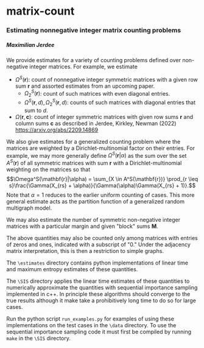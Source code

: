 # matrix-count

### Estimating nonnegative integer matrix counting problems

##### Maximilian Jerdee

We provide estimates for a variety of counting problems defined over non-negative integer matrices. For example, we estimate

- $\Omega^S(\mathbf{r})$: count of nonnegative integer symmetric matrices with a given row sum $\mathbf{r}$ and assorted estimates from an upcoming paper.
    - $\Omega_{2}^S(\mathbf{r})$: count of such matrices with even diagonal entries.
    - $\Omega^S(\mathbf{r},d), \Omega_{2}^S(\mathbf{r},d)$: counts of such matrices with diagonal entries that sum to $d$.
- $\Omega(\mathbf{r},\mathbf{c})$: count of integer symmetric matrices with given row sums $\mathbf{r}$ and column sums $\mathbf{c}$ as described in Jerdee, Kirkley, Newman (2022) https://arxiv.org/abs/2209.14869

We also give estimates for a generalized counting problem where the matrices are weighted by a Dirichlet-multinomial factor on their entries. For example, we may more generally define $\Omega^S(\mathbf{r}|\alpha)$ as the sum over the set $A^S(\mathbf{r})$ of all symmetric matrices with sum $\mathbf{r}$ with a Dirichlet-multinomial weighting on the matrices so that $$\Omega^S(\mathbf{r}|\alpha) = \sum_{X \in A^S(\mathbf{r})} \prod_{r \leq s}\frac{\Gamma(X_{rs} + \alpha)}{\Gamma(\alpha)\Gamma(X_{rs} + 1)}.$$
Note that $\alpha = 1$ reduces to the earlier uniform counting of cases. This more general estimate acts as the partition function of a generalized random multigraph model. 

We may also estimate the number of symmetric non-negative integer matrices with a particular margin and given "block" sums $\mathbf{M}$.

The above quantities may also be counted only among matrices with entries of zeros and ones, indicated with a subscript of "0." Under the adjacency matrix interpretation, this is then a restriction to simple graphs. 

The `\estimates` directory contains python implementations of linear time and maximum entropy estimates of these quantities. 

The `\SIS` directory applies the linear time estimates of these quantities to numerically approximate the quantities with sequential importance sampling implemented in c++. In principle these algorithms should converge to the true results although it make take a prohibitively long time to do so for large cases. 

Run the python script `run_examples.py` for examples of using these implementations on the test cases in the `\data` directory. To use the sequential importance sampling code it must first be compiled by running `make` in the `\SIS` directory. 
